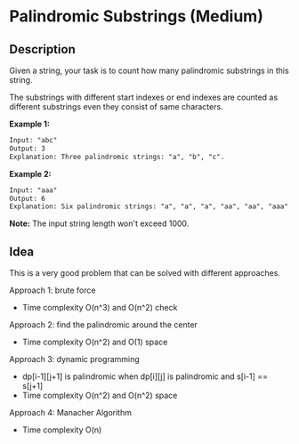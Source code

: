 # Palindromic Substrings (Medium)

## Description
Given a string, your task is to count how many palindromic substrings in this string.

The substrings with different start indexes or end indexes are counted as different substrings even they consist of same characters.

**Example 1:**
```html
Input: "abc"
Output: 3
Explanation: Three palindromic strings: "a", "b", "c".
``` 

**Example 2:**
```html
Input: "aaa"
Output: 6
Explanation: Six palindromic strings: "a", "a", "a", "aa", "aa", "aaa".
```

**Note:** The input string length won't exceed 1000.

## Idea
This is a very good problem that can be solved with different approaches.

Approach 1: brute force
- Time complexity O(n^3) and O(n^2) check

Approach 2: find the palindromic around the center
- Time complexity O(n^2) and O(1) space

Approach 3: dynamic programming
- dp[i-1][j+1] is palindromic when dp[i][j] is palindromic and s[i-1] == s[j+1]
- Time complexity O(n^2) and O(n^2) space

Approach 4: Manacher Algorithm
- Time complexity O(n)
